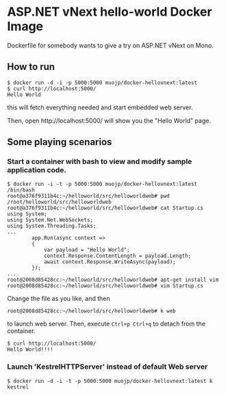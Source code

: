 # ASP.NET vNext hello-world Docker Image

Dockerfile for somebody wants to give a try on ASP.NET vNext on Mono.

## How to run

```
$ docker run -d -i -p 5000:5000 muojp/docker-hellovnext:latest
$ curl http://localhost:5000/
Hello World
```

this will fetch everything needed and start embedded web server.

Then, open http://localhost:5000/ will show you the "Hello World" page.

## Some playing scenarios

### Start a container with bash to view and modify sample application code.

```
$ docker run -i -t -p 5000:5000 muojp/docker-hellovnext:latest /bin/bash
root@a376f9311b4c:~/helloworld/src/helloworldweb# pwd
/root/helloworld/src/helloworldweb
root@a376f9311b4c:~/helloworld/src/helloworldweb# cat Startup.cs 
using System;
using System.Net.WebSockets;
using System.Threading.Tasks;
...
        app.Run(async context =>
        {
            var payload = "Hello World";
            context.Response.ContentLength = payload.Length;
            await context.Response.WriteAsync(payload);
        });
...
root@2008d85428cc:~/helloworld/src/helloworldweb# apt-get install vim
root@2008d85428cc:~/helloworld/src/helloworldweb# vim Startup.cs 
```

Change the file as you like, and then 

```
root@2008d85428cc:~/helloworld/src/helloworldweb# k web
```

to launch web server. Then, execute `Ctrl+p Ctrl+q` to detach from the container.


```
$ curl http://localhost:5000/
Hello World!!!!
```

### Launch 'KestrelHTTPServer' instead of default Web server

```
$ docker run -d -i -t -p 5000:5000 muojp/docker-hellovnext:latest k kestrel
```

